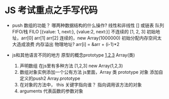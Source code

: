 # JS 考试重点之手写代码

- push
    数组的功能？
    哪两种数据结构的什么操作?
    线性和非线性
    [] 或链表   队列 FIFO/栈 FILO
    [{value: 1, next:}, {value:2, next:}]   不连续的
    [1, 2, 3]   初始地址，arr[0] arr[1] arr[2] 连续的，new Array(1000000) 初始分配内存空间太大造成浪费 内存溢出
    物理地址?
    arr[i] = &arr + (i-1)*2

- js和其他语言不同的地方
    原型的概念prototype
    [1,2,3](实例)   Array(类)
    1. 声明数组  在js里有多种方法
        [1,2,3]   new Array(1,2,3)
    2. 数组对象实例添加一个公有方法
        js里面，Array 类 prototype 对象 添加自定义的push2
        Array.prototype
    3. 在对象的方法中， this 关键字指向谁？
        指向调用该方法的对象
    4. arguments 代表函数的参数对象 

    